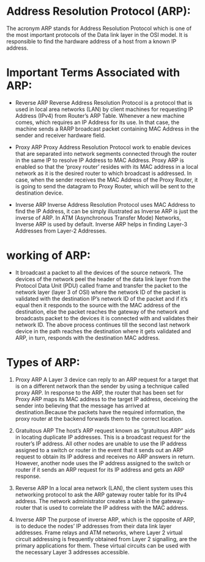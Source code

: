 # Address Resolution Protocol (ARP):

The acronym ARP stands for Address Resolution Protocol which is one of the most important protocols of the Data link layer in the OSI model. It is responsible to find the hardware address of a host from a known IP address.

# Important Terms Associated with ARP:
* Reverse ARP
Reverse Address Resolution Protocol is a protocol that is used in local area networks (LAN) by client machines for requesting IP Address (IPv4) from Router’s ARP Table. Whenever a new machine comes, which requires an IP Address for its use. In that case, the machine sends a RARP broadcast packet containing MAC Address in the sender and receiver hardware field.

* Proxy ARP
Proxy Address Resolution Protocol work to enable devices that are separated into network segments connected through the router in the same IP to resolve IP Address to MAC Address. Proxy ARP is enabled so that the ‘proxy router’ resides with its MAC address in a local network as it is the desired router to which broadcast is addressed. In case, when the sender receives the MAC Address of the Proxy Router, it is going to send the datagram to Proxy Router, which will be sent to the destination device.

* Inverse ARP
Inverse Address Resolution Protocol uses MAC Address to find the IP Address, it can be simply illustrated as Inverse ARP is just the inverse of ARP. In ATM (Asynchronous Transfer Mode) Networks, Inverse ARP is used by default. Inverse ARP helps in finding Layer-3 Addresses from Layer-2 Addresses.

# working of ARP:

* It broadcast a packet to all the devices of the source network. The devices of the network peel the header of the data link layer from the Protocol Data Unit (PDU) called frame and transfer the packet to the network layer (layer 3 of OSI) where the network ID of the packet is validated with the destination IP’s network ID of the packet and if it’s equal then it responds to the source with the MAC address of the destination, else the packet reaches the gateway of the network and broadcasts packet to the devices it is connected with and validates their network ID. The above process continues till the second last network device in the path reaches the destination where it gets validated and ARP, in turn, responds with the destination MAC address.

# Types of ARP:

1. Proxy ARP
A Layer 3 device can reply to an ARP request for a target that is on a different network than the sender by using a technique called proxy ARP. In response to the ARP, the router that has been set for Proxy ARP maps its MAC address to the target IP address, deceiving the sender into believing that the message has arrived at destination.Because the packets have the required information, the proxy router at the backend forwards them to the correct location.

2. Gratuitous ARP
The host’s ARP request known as “gratuitous ARP” aids in locating duplicate IP addresses. This is a broadcast request for the router’s IP address. All other nodes are unable to use the IP address assigned to a switch or router in the event that it sends out an ARP request to obtain its IP address and receives no ARP answers in return. However, another node uses the IP address assigned to the switch or router if it sends an ARP request for its IP address and gets an ARP response.

3. Reverse ARP
In a local area network (LAN), the client system uses this networking protocol to ask the ARP gateway router table for its IPv4 address. The network administrator creates a table in the gateway-router that is used to correlate the IP address with the MAC address.

4. Inverse ARP
The purpose of inverse ARP, which is the opposite of ARP, is to deduce the nodes’ IP addresses from their data link layer addresses. Frame relays and ATM networks, where Layer 2 virtual circuit addressing is frequently obtained from Layer 2 signalling, are the primary applications for them. These virtual circuits can be used with the necessary Layer 3 addresses accessible.
